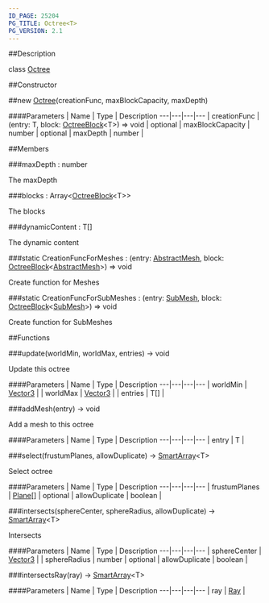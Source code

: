 ```yaml
---
ID_PAGE: 25204
PG_TITLE: Octree<T>
PG_VERSION: 2.1
---
```

##Description

class [Octree](/classes/2.2-alpha/Octree)



##Constructor

##new [Octree](/classes/2.2-alpha/Octree)(creationFunc, maxBlockCapacity, maxDepth)



####Parameters
 | Name | Type | Description
---|---|---|---
 | creationFunc | (entry: T, block: [OctreeBlock](/classes/2.2-alpha/OctreeBlock)&lt;T&gt;) =&gt; void | 
optional | maxBlockCapacity | number | 
optional | maxDepth | number | 

##Members

###maxDepth : number

The maxDepth

###blocks : Array&lt;[OctreeBlock](/classes/2.2-alpha/OctreeBlock)&lt;T&gt;&gt;

The blocks

###dynamicContent : T[]

The dynamic content

###static CreationFuncForMeshes : (entry: [AbstractMesh](/classes/2.2-alpha/AbstractMesh), block: [OctreeBlock](/classes/2.2-alpha/OctreeBlock)&lt;[AbstractMesh](/classes/2.2-alpha/AbstractMesh)&gt;) =&gt; void

Create function for Meshes

###static CreationFuncForSubMeshes : (entry: [SubMesh](/classes/2.2-alpha/SubMesh), block: [OctreeBlock](/classes/2.2-alpha/OctreeBlock)&lt;[SubMesh](/classes/2.2-alpha/SubMesh)&gt;) =&gt; void

Create function for SubMeshes

##Functions

###update(worldMin, worldMax, entries) &rarr; void

Update this octree

####Parameters
 | Name | Type | Description
---|---|---|---
 | worldMin | [Vector3](/classes/2.2-alpha/Vector3) | 
 | worldMax | [Vector3](/classes/2.2-alpha/Vector3) | 
 | entries | T[] | 

###addMesh(entry) &rarr; void

Add a mesh to this octree

####Parameters
 | Name | Type | Description
---|---|---|---
 | entry | T | 

###select(frustumPlanes, allowDuplicate) &rarr; [SmartArray](/classes/2.2-alpha/SmartArray)&lt;T&gt;

Select octree

####Parameters
 | Name | Type | Description
---|---|---|---
 | frustumPlanes | [Plane](/classes/2.2-alpha/Plane)[] | 
optional | allowDuplicate | boolean | 

###intersects(sphereCenter, sphereRadius, allowDuplicate) &rarr; [SmartArray](/classes/2.2-alpha/SmartArray)&lt;T&gt;

Intersects

####Parameters
 | Name | Type | Description
---|---|---|---
 | sphereCenter | [Vector3](/classes/2.2-alpha/Vector3) | 
 | sphereRadius | number | 
optional | allowDuplicate | boolean | 

###intersectsRay(ray) &rarr; [SmartArray](/classes/2.2-alpha/SmartArray)&lt;T&gt;



####Parameters
 | Name | Type | Description
---|---|---|---
 | ray | [Ray](/classes/2.2-alpha/Ray) | 

